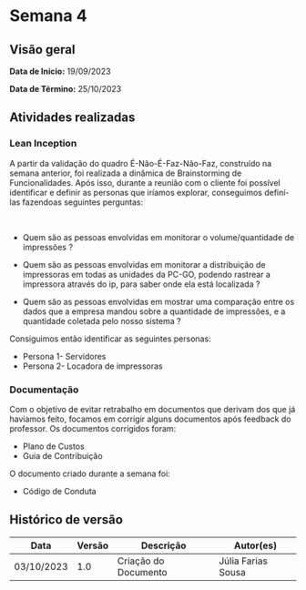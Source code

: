 # Semana 4
## Visão geral
**Data de Inicio:** 19/09/2023

**Data de Término:** 25/10/2023

## Atividades realizadas

### Lean Inception

A partir da validação do quadro É-Não-É-Faz-Não-Faz, construído na semana anterior, foi realizada a dinâmica de Brainstorming de Funcionalidades. Após isso, durante a reunião com o cliente foi possível identificar e definir as personas que iríamos explorar, conseguimos definí-las fazendoas seguintes perguntas:

 
* Quem são as pessoas envolvidas em monitorar o volume/quantidade de impressões ? 

* Quem são as pessoas envolvidas em monitorar a distribuição de impressoras em todas as unidades da PC-GO, podendo rastrear a impressora através do ip, para saber onde ela está localizada ?

* Quem são as pessoas envolvidas em mostrar uma comparação entre os dados que a empresa mandou sobre a quantidade de impressões, e a quantidade coletada pelo nosso sistema ?

Consiguimos então identificar as seguintes personas:

* Persona 1- Servidores
* Persona 2- Locadora de impressoras

### Documentação 

Com o objetivo de evitar retrabalho em documentos que derivam dos que já haviamos feito, focamos em corrigir alguns documentos após feedback do professor. Os documentos corrigidos foram: 

* Plano de Custos
* Guia de Contribuição 

O documento criado durante a semana foi:

* Código de Conduta


## Histórico de versão
| Data | Versão | Descrição | Autor(es) |
| ---- | ---- | ---- | ---- |
| 03/10/2023 | 1.0 | Criação do Documento | Júlia Farias Sousa|
